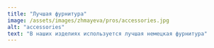 ```yaml
---
title: "Лучшая фурнитура"
image: /assets/images/zhmayeva/pros/accessories.jpg
alt: "accessories"
text: "В наших изделиях используется лучшая немецкая фурнитура"
---
```

